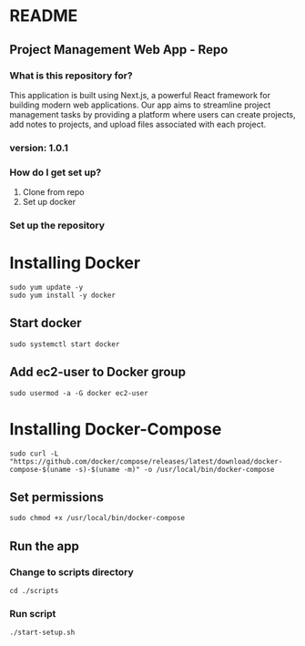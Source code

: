 # README #

## Project Management Web App - Repo

### What is this repository for? ###

This application is built using Next.js, a powerful React framework for building modern web applications. Our app aims to streamline project management tasks by providing a platform where users can create projects, add notes to projects, and upload files associated with each project.

### version: 1.0.1

### How do I get set up? ###

1. Clone from repo 
2. Set up docker

### Set up the repository

# Installing Docker

    sudo yum update -y
    sudo yum install -y docker

## Start docker

    sudo systemctl start docker

## Add ec2-user to Docker group

    sudo usermod -a -G docker ec2-user

# Installing Docker-Compose

    sudo curl -L "https://github.com/docker/compose/releases/latest/download/docker-compose-$(uname -s)-$(uname -m)" -o /usr/local/bin/docker-compose

## Set permissions

    sudo chmod +x /usr/local/bin/docker-compose


## Run the app

### Change to scripts directory
    cd ./scripts

### Run script
    ./start-setup.sh

